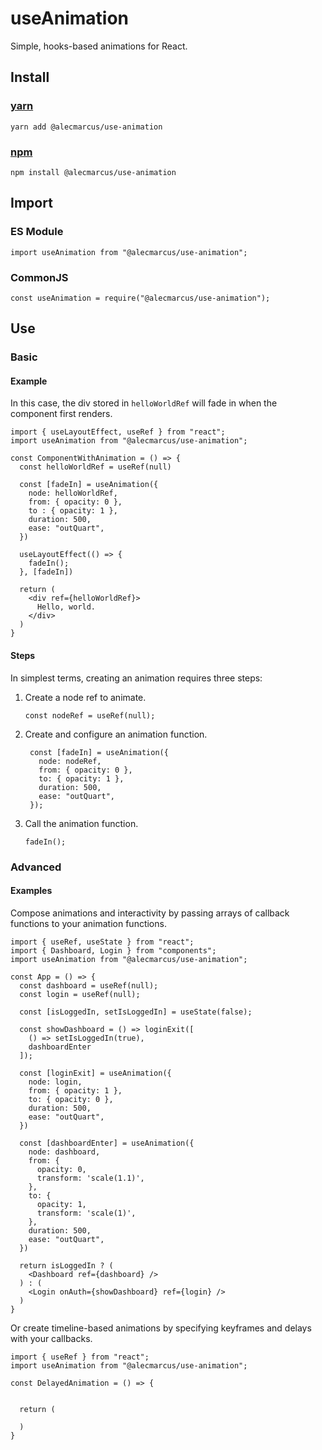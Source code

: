 # useAnimation

Simple, hooks-based animations for React.

## Install

### [yarn](https://yarnpkg.com/)

```
yarn add @alecmarcus/use-animation
```

### [npm](https://www.npmjs.com/)

```
npm install @alecmarcus/use-animation
```

## Import

### ES Module

```
import useAnimation from "@alecmarcus/use-animation";
```

### CommonJS

```
const useAnimation = require("@alecmarcus/use-animation");
```

## Use

### Basic

#### Example

In this case, the div stored in `helloWorldRef` will fade in when the component first renders.

```
import { useLayoutEffect, useRef } from "react";
import useAnimation from "@alecmarcus/use-animation";

const ComponentWithAnimation = () => {
  const helloWorldRef = useRef(null)

  const [fadeIn] = useAnimation({
    node: helloWorldRef,
    from: { opacity: 0 },
    to : { opacity: 1 },
    duration: 500,
    ease: "outQuart",
  })

  useLayoutEffect(() => {
    fadeIn();
  }, [fadeIn])

  return (
    <div ref={helloWorldRef}>
      Hello, world.
    </div>
  )
}
```

#### Steps

In simplest terms, creating an animation requires three steps:

1. Create a node ref to animate.
   ```
   const nodeRef = useRef(null);
   ```

2. Create and configure an animation function.
   ```
    const [fadeIn] = useAnimation({
      node: nodeRef,
      from: { opacity: 0 },
      to: { opacity: 1 },
      duration: 500,
      ease: "outQuart",
    });
   ```

3. Call the animation function.
   ```
   fadeIn();
   ```

### Advanced

#### Examples

Compose animations and interactivity by passing arrays of callback functions to your animation functions.

```
import { useRef, useState } from "react";
import { Dashboard, Login } from "components";
import useAnimation from "@alecmarcus/use-animation";

const App = () => {
  const dashboard = useRef(null);
  const login = useRef(null);

  const [isLoggedIn, setIsLoggedIn] = useState(false);

  const showDashboard = () => loginExit([
    () => setIsLoggedIn(true),
    dashboardEnter
  ]);

  const [loginExit] = useAnimation({
    node: login,
    from: { opacity: 1 },
    to: { opacity: 0 },
    duration: 500,
    ease: "outQuart",
  })

  const [dashboardEnter] = useAnimation({
    node: dashboard,
    from: {
      opacity: 0,
      transform: 'scale(1.1)',
    },
    to: {
      opacity: 1,
      transform: 'scale(1)',
    },
    duration: 500,
    ease: "outQuart",
  })

  return isLoggedIn ? (
    <Dashboard ref={dashboard} />
  ) : (
    <Login onAuth={showDashboard} ref={login} />
  )
}
```

Or create timeline-based animations by specifying keyframes and delays with your callbacks.

```
import { useRef } from "react";
import useAnimation from "@alecmarcus/use-animation";

const DelayedAnimation = () => {


  return (

  )
}
```
